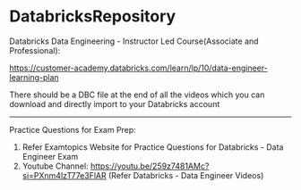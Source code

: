 # DatabricksRepository

Databricks Data Engineering - Instructor Led Course(Associate and Professional): 

https://customer-academy.databricks.com/learn/lp/10/data-engineer-learning-plan

There should be a DBC file at the end of all the videos which you can download and directly import to your Databricks account

-----------------------------------
Practice Questions for Exam Prep:
1. Refer Examtopics Website for Practice Questions for Databricks - Data Engineer Exam 
2. Youtube Channel: https://youtu.be/259z7481AMc?si=PXnm4lzT77e3FlAR  (Refer Databricks - Data Engineer Videos)
